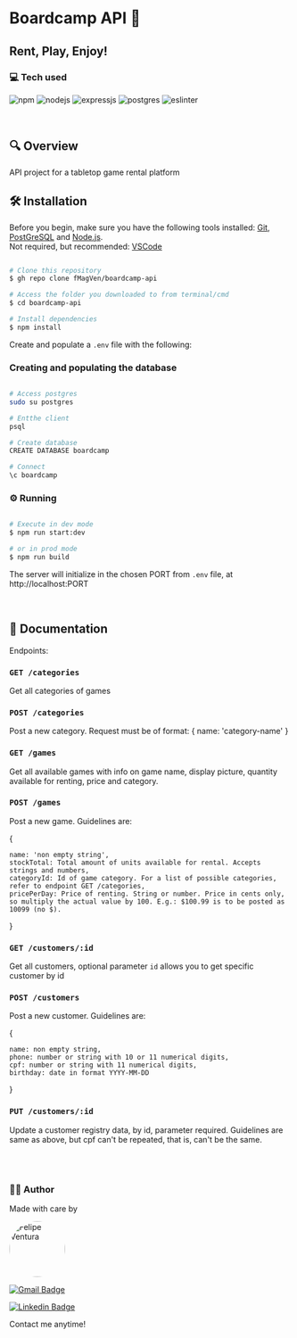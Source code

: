 #  Boardcamp API :game_die:
## Rent, Play, Enjoy!

### :computer: Tech used
<p>
	<img alt="npm" src="https://img.shields.io/badge/npm-CB3837?style=for-the-badge&logo=npm&logoColor=white"/>
	<img alt="nodejs" src="https://img.shields.io/badge/Node.js-339933?style=for-the-badge&logo=nodedotjs&logoColor=white"/>
	<img alt="expressjs" src="https://img.shields.io/badge/Express.js-404D59?style=for-the-badge"/>
	<img alt="postgres" src="https://img.shields.io/badge/PostgreSQL-316192?style=for-the-badge&logo=postgresql&logoColor=white"/>
	<img alt="eslinter" src="https://img.shields.io/badge/eslint-3A33D1?style=for-the-badge&logo=eslint&logoColor=white"/>
	
</p>

<br/>


## :mag: Overview 

API project for a tabletop game rental platform

## :hammer_and_wrench: Installation

Before you begin, make sure you have the following tools installed:
[Git](https://git-scm.com), [PostGreSQL](https://www.postgresql.org/) and
[Node.js](https://nodejs.org/en/).
<br>
Not required, but recommended:
[VSCode](https://code.visualstudio.com/)

```bash

# Clone this repository
$ gh repo clone fMagVen/boardcamp-api

# Access the folder you downloaded to from terminal/cmd
$ cd boardcamp-api

# Install dependencies
$ npm install

```

Create and populate a `.env` file with the following:

### Creating and populating the database

```bash

# Access postgres
sudo su postgres

# Entthe client
psql

# Create database
CREATE DATABASE boardcamp

# Connect
\c boardcamp

```

### :gear: Running
```bash

# Execute in dev mode
$ npm run start:dev

# or in prod mode
$ npm run build

```
The server will initialize in the chosen PORT from `.env` file, at http://localhost:PORT

<br/>


## 📜 Documentation

Endpoints:

### `GET /categories`
Get all categories of games
### `POST /categories`
Post a new category. Request must be of format: { name: 'category-name' }
### `GET /games`
Get all available games with info on game name, display picture, quantity available for renting, price and category.
### `POST /games`
Post a new game. Guidelines are:

{

	name: 'non empty string',
	stockTotal: Total amount of units available for rental. Accepts strings and numbers,
	categoryId: Id of game category. For a list of possible categories, refer to endpoint GET /categories,
	pricePerDay: Price of renting. String or number. Price in cents only, so multiply the actual value by 100. E.g.: $100.99 is to be posted as 10099 (no $).
}
### `GET /customers/:id`
Get all customers, optional parameter ```id``` allows you to get specific customer by id
### `POST /customers`
Post a new customer. Guidelines are:

{

	name: non empty string,
	phone: number or string with 10 or 11 numerical digits,
	cpf: number or string with 11 numerical digits,
	birthday: date in format YYYY-MM-DD

} 
### `PUT /customers/:id`
Update a customer registry data, by id, parameter required. Guidelines are same as above, but cpf can't be repeated, that is, can't be the same.

<br/>

<br/>


### :man_technologist: Author
<p>Made with care by</p>
<a href="https://github.com/fMagVen"><img  style="border-radius: 50%;"  src="https://avatars.githubusercontent.com/u/78576546?v=4"  width="100px;"  alt="Felipe Ventura"/></a>

[![Gmail Badge](https://img.shields.io/badge/-fmagven93@gmail.com-c14438?style=flat&logo=Gmail&logoColor=white&link=mailto:fmagven93@gmail.com)](mailto:fmagven93@gmail.com)

[![Linkedin Badge](https://img.shields.io/badge/-Felipe-Ventura?style=flat&logo=Linkedin&logoColor=white&color=blue&link=https://www.linkedin.com/in/fmagven/)](https://www.linkedin.com/in/fmagven/)
<p>Contact me anytime!</p> 

<br/><br/>
